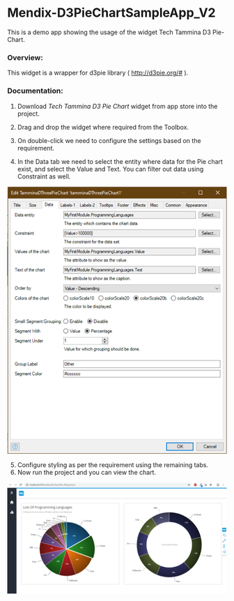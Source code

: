# Mendix-D3PieChartSampleApp_V2
This is a demo app showing the usage of the widget Tech Tammina D3 Pie-Chart.

### Overview:
This widget is a wrapper for d3pie library ( http://d3pie.org/# ).
 
### Documentation:
1. Download *Tech Tammina D3 Pie Chart* widget from app store into the project.

2. Drag and drop the widget where required from the Toolbox.
3. On double-click we need to configure the settings based on the requirement.
4. In the Data tab we need to select the entity where data for the Pie chart exist, and select the Value and Text. You can filter out data using Constraint as well.

![Alt text](/images/D3Pie2.png?raw=true "Optional Title")

5. Configure styling as per the requirement using the remaining tabs.
6.	Now run the project and you can view the chart.

![Alt text](/images/D3Pie1.png?raw=true "Optional Title")
